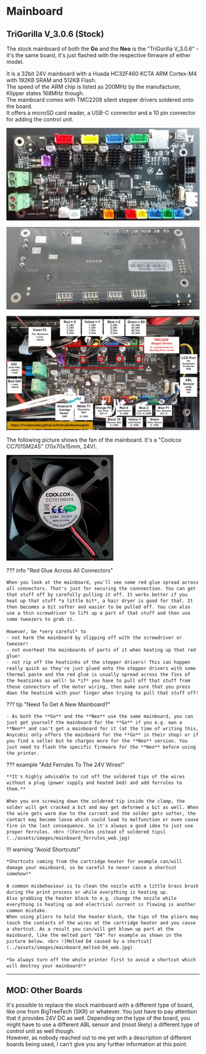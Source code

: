 <link rel=”manifest” href=”docs/manifest.webmanifest”>

# Mainboard

## TriGorilla V_3.0.6 (Stock) 
  
The stock mainboard of both the **Go** and the **Neo** is the "TriGorilla V_3.0.6" - it's the same board, it's just flashed with the respective fimware of either model.  

It is a 32bit 24V mainboard with a Huada HC32F460 KCTA ARM Cortex-M4 with 192KB SRAM and 512KB Flash.  
The speed  of the ARM chip is listed as 200MHz by the manufacturer, Klipper states 168MHz though.  
The mainboard comes with TMC2208 silent stepper drivers soldered onto the board.  
It offers a microSD card reader, a USB-C connector and a 10 pin connector for adding the control unit.    
  
![Mainboard TriGorilla front](../assets/images/mainboard_front_web.jpg)  
  
![Mainboard TriGorilla back](../assets/images/mainboard_back_web.jpg)  

![Mainboard labeled](../assets/images/mainboard_complete_labeled_web.jpg)
  
The following picture shows the fan of the mainboard. It's a "Coolcox CC7015M24S" (70x70x15mm, 24V).  

![MCU fan](../assets/images/fan-mainboard_web.jpg)  


??? info "Red Glue Across All Connectors"

    When you look at the mainboard, you'll see some red glue spread across all connectors. That's just for securing the connnection. You can get that stuff off by carefully pulling it off. It works better if you heat up that stuff *a little bit*, a hair dryer is good for that. It then becomes a bit softer and easier to be pulled off. You can also use a thin screwdriver to lift up a part of that stuff and then use some tweezers to grab it.    
    
    However, be *very careful* to  
    - not harm the mainboard by slipping off with the screwdriver or tweezer!  
    - not overheat the mainboards of parts of it when heating up that red glue!  
    - not rip off the heatsinks of the stepper drivers! This can happen really quick as they're just glued onto the stepper drivers with some thermal paste and the red glue is usually spread across the fins of the heatsinks as well! So *if* you have to pull off that stuff from those connectors of the motor wiring, then make sure that you press down the heatsink with your finger when trying to pull that stuff off!  
  
??? tip "Need To Get A New Mainboard?" 
  
    - As both the **Go** and the **Neo** use the same mainboard, you can just get yourself the mainboard for the **Go** if you e.g. own a **Neo** and can't get a mainboard for it (at the time of writing this, Anycubic only offers the mainboard for the **Go** in their shop) or if you find a seller but he charges more for the **Neo** version. You just need to flash the specific firmware for the **Neo** before using the printer. 
  
??? example "Add Ferrules To The 24V Wires!" 

    **It's highly advisable to cut off the soldered tips of the wires without a plug (power supply and heated bed) and add ferrules to them.**  
    
    When you are screwing down the soldered tip inside the clamp, the solder will get cracked a bit and may get deformed a bit as well. When the wire gets warm due to the current and the solder gets softer, the contact may become loose which could lead to malfunction or even cause fire in the last consequence. So it's always a good idea to just use proper ferrules. <br> ![Ferrules instead of soldered tips](../assets/images/mainboard_ferrules_web.jpg)  
  
!!! warning "Avoid Shortcuts!"  
  
    *Shortcuts coming from the cartridge heater for example can/will damage your mainboard, so be careful to never cause a shortcut somehow!*  
    
    A common misbehaviour is to clean the nozzle with a little brass brush during the print process or while everything is heating up.  
    Also grabbing the heater block to e.g. change the nozzle while everything is heating up and electrical current is flowing is another common mistake.  
    When using pliers to hold the heater block, the tips of the pliers may touch the contacts of the wires at the cartridge heater and you cause a shortcut. As a result you can/will get blown up part at the mainboard, like the melted part "D4" for example as shown in the picture below. <br> ![Melted D4 caused by a shortcut](../assets/images/mainboard_melted-D4_web.jpg)  
    
    *So always turn off the whole printer first to avoid a shortcut which will destroy your mainboard!*
  
---
  
## MOD: Other Boards 
It's possible to replace the stock mainboard with a different type of board, like one from BigTreeTech (SKR) or whatever. You just have to pay attention that it provides 24V DC as well. Depending on the type of the board, you might have to use a different ABL sensor and (most likely) a different type of control unit as well though.  
However, as nobody reached out to me yet with a description of different boards being used, I can't give you any further information at this point.  
